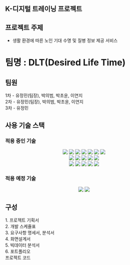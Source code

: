 ## K-디지털 트레이닝 프로젝트

## 프로젝트 주제
- 생활 환경에 따른 노인 기대 수명 및 질병 정보 제공 서비스

# 팀명 : DLT(Desired Life Time)

## 팀원
 1차 - 유정민(팀장), 박의범, 박초윤, 이연지 <br>
 2차 - 유정민(팀장), 박의범, 박초윤, 이연지 <br>
 3차 - 유정민
 
## 사용 기술 스택

### 적용 중인 기술
<div align = "center">
 <img src="https://img.shields.io/badge/java-007396?style=for-the-badge&logo=java&logoColor=white"> <!-- Java -->
 <img src="https://img.shields.io/badge/JSP-ff7f00?style=for-the-badge&logo=JSP&logoColor=white"> <!-- JSP -->
 <img src="https://img.shields.io/badge/Servlet-ff0000?style=for-the-badge&logo=Servlet&logoColor=white"> <!-- Servlet -->
 <img src="https://img.shields.io/badge/oracle-F80000?style=for-the-badge&logo=oracle&logoColor=white"> <!-- Oracle DB -->
 <img src="https://img.shields.io/badge/spring-6DB33F?style=for-the-badge&logo=spring&logoColor=white"> <!-- Spring MVC -->
 <img src="https://img.shields.io/badge/springboot-6DB33F?style=for-the-badge&logo=springboot&logoColor=white"> <!-- Spring Boot -->
 <img src="https://img.shields.io/badge/python-3776AB?style=for-the-badge&logo=python&logoColor=white"> <!-- python -->
 


 <br>
 <img src="https://img.shields.io/badge/html5-E34F26?style=for-the-badge&logo=html5&logoColor=white"> <!-- HTML5 -->
 <img src="https://img.shields.io/badge/css-1572B6?style=for-the-badge&logo=css3&logoColor=white">    <!-- Css3 -->
 <img src="https://img.shields.io/badge/javascript-F7DF1E?style=for-the-badge&logo=javascript&logoColor=black">  <!-- JavaScript -->
 <img src="https://img.shields.io/badge/jquery-0769AD?style=for-the-badge&logo=jquery&logoColor=white"> <!-- JQuery -->
 <img src="https://img.shields.io/badge/bootstrap-7952B3?style=for-the-badge&logo=bootstrap&logoColor=white"> <!-- BootStrap -->

 <br>
 <img src="https://img.shields.io/badge/apache tomcat-F8DC75?style=for-the-badge&logo=apachetomcat&logoColor=white"> <!-- tomcat9 -->
 <img src="https://img.shields.io/badge/git-F05032?style=for-the-badge&logo=git&logoColor=white"> <!-- git -->
 <img src="https://img.shields.io/badge/linux-FCC624?style=for-the-badge&logo=linux&logoColor=black"> <!-- Linux -->
 <img src="https://img.shields.io/badge/aws-232F3E?style=for-the-badge&logo=amazonaws&logoColor=white"> <!-- AWS -->
 <img src="https://img.shields.io/badge/docker-2496ED?style=for-the-badge&logo=Docker&logoColor=white"> <!-- Docker -->
</div>
 

### 적용 예정 기술
<div align = "center">

 <img src="https://img.shields.io/badge/Flask-000000?style=for-the-badge&logo-Flask&logoColor=white"> <!-- Flask -->
 <img src="https://img.shields.io/badge/react-61DAFB?style=for-the-badge&logo=React&logoColor=white"> <!-- React.js -->
 

</div>

## 구성
<div>
 1. 프로젝트 기획서<br>
 2. 개발 스케쥴표<br>
 3. 요구사항 명세서, 분석서<br>
 4. 화면설계서<br>
 5. 빅데이터 분석서<br>
 6. 포트폴리오 <br>
 프로젝트 코드
</div>



